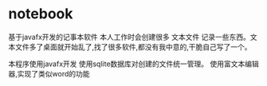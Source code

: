 # notebook
基于javafx开发的记事本软件
本人工作时会创建很多 文本文件 记录一些东西。文本文件多了桌面就开始乱了,找了很多软件,都没有我中意的,干脆自己写了一个。

本程序使用javafx开发
使用sqlite数据库对创建的文件统一管理。
使用富文本编辑器,实现了类似word的功能
